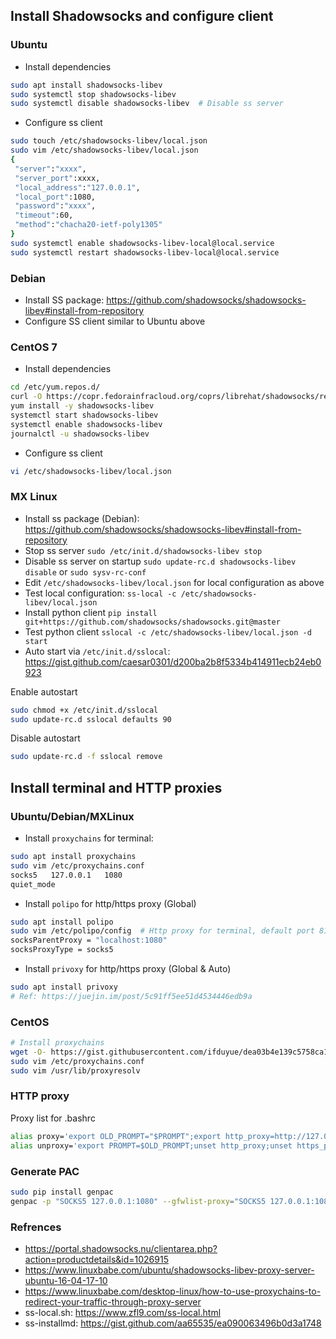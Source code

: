 ## Install Shadowsocks and configure client

### Ubuntu
* Install dependencies
```bash
sudo apt install shadowsocks-libev
sudo systemctl stop shadowsocks-libev
sudo systemctl disable shadowsocks-libev  # Disable ss server
```
* Configure ss client
```bash
sudo touch /etc/shadowsocks-libev/local.json
sudo vim /etc/shadowsocks-libev/local.json
{
 "server":"xxxx",
 "server_port":xxxx,
 "local_address":"127.0.0.1",
 "local_port":1080,
 "password":"xxxx",
 "timeout":60,
 "method":"chacha20-ietf-poly1305"
}
sudo systemctl enable shadowsocks-libev-local@local.service
sudo systemctl restart shadowsocks-libev-local@local.service
```

### Debian
* Install SS package: https://github.com/shadowsocks/shadowsocks-libev#install-from-repository
* Configure SS client similar to Ubuntu above

### CentOS 7
* Install dependencies
```bash
cd /etc/yum.repos.d/
curl -O https://copr.fedorainfracloud.org/coprs/librehat/shadowsocks/repo/epel-7/librehat-shadowsocks-epel-7.repo
yum install -y shadowsocks-libev
systemctl start shadowsocks-libev
systemctl enable shadowsocks-libev
journalctl -u shadowsocks-libev
```
* Configure ss client
```bash
vi /etc/shadowsocks-libev/local.json
```

### MX Linux
* Install ss package (Debian): https://github.com/shadowsocks/shadowsocks-libev#install-from-repository
* Stop ss server `sudo /etc/init.d/shadowsocks-libev stop`
* Disable ss server on startup `sudo update-rc.d shadowsocks-libev disable` or `sudo sysv-rc-conf`
* Edit `/etc/shadowsocks-libev/local.json` for local configuration as above
* Test local configuration: `ss-local -c /etc/shadowsocks-libev/local.json`
* Install python client `pip install git+https://github.com/shadowsocks/shadowsocks.git@master`
* Test python client `sslocal -c /etc/shadowsocks-libev/local.json -d start`
* Auto start via `/etc/init.d/sslocal`: https://gist.github.com/caesar0301/d200ba2b8f5334b414911ecb24eb0923

Enable autostart
```bash
sudo chmod +x /etc/init.d/sslocal
sudo update-rc.d sslocal defaults 90
```
Disable autostart
```bash
sudo update-rc.d -f sslocal remove
```

## Install terminal and HTTP proxies

### Ubuntu/Debian/MXLinux
* Install `proxychains` for terminal:
```bash
sudo apt install proxychains
sudo vim /etc/proxychains.conf
socks5   127.0.0.1   1080
quiet_mode
```
* Install `polipo` for http/https proxy (Global)
```bash
sudo apt install polipo
sudo vim /etc/polipo/config  # Http proxy for terminal, default port 8123
socksParentProxy = "localhost:1080"
socksProxyType = socks5
```

* Install `privoxy` for http/https proxy (Global & Auto)
```bash
sudo apt install privoxy
# Ref: https://juejin.im/post/5c91ff5ee51d4534446edb9a
```

### CentOS
```bash
# Install proxychains
wget -O- https://gist.githubusercontent.com/ifduyue/dea03b4e139c5758ca114770027cf65c/raw/install-proxychains-ng.sh | sudo bash -s
sudo vim /etc/proxychains.conf
sudo vim /usr/lib/proxyresolv
```

### HTTP proxy
Proxy list for .bashrc
```bash
alias proxy='export OLD_PROMPT="$PROMPT";export http_proxy=http://127.0.0.1:8123;export https_proxy=http://127.0.0.1:8123;export PROMPT="[PROXY] $PROMPT"'
alias unproxy='export PROMPT=$OLD_PROMPT;unset http_proxy;unset https_proxy;unset OLD_PROMPT'
```

### Generate PAC
```bash
sudo pip install genpac
genpac -p "SOCKS5 127.0.0.1:1080" --gfwlist-proxy="SOCKS5 127.0.0.1:1080" --gfwlist-url=https://raw.githubusercontent.com/gfwlist/gfwlist/master/gfwlist.txt --output="autoproxy.pac"
```

### Refrences
* https://portal.shadowsocks.nu/clientarea.php?action=productdetails&id=1026915
* https://www.linuxbabe.com/ubuntu/shadowsocks-libev-proxy-server-ubuntu-16-04-17-10
* https://www.linuxbabe.com/desktop-linux/how-to-use-proxychains-to-redirect-your-traffic-through-proxy-server
* ss-local.sh: https://www.zfl9.com/ss-local.html
* ss-installmd: https://gist.github.com/aa65535/ea090063496b0d3a1748

